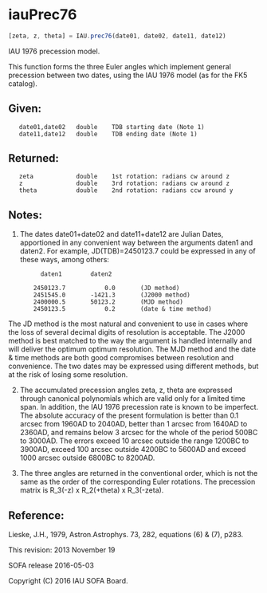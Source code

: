 # iauPrec76

```js
[zeta, z, theta] = IAU.prec76(date01, date02, date11, date12)
```

IAU 1976 precession model.

This function forms the three Euler angles which implement general
precession between two dates, using the IAU 1976 model (as for the
FK5 catalog).

## Given:
```
   date01,date02   double    TDB starting date (Note 1)
   date11,date12   double    TDB ending date (Note 1)
```

## Returned:
```
   zeta            double    1st rotation: radians cw around z
   z               double    3rd rotation: radians cw around z
   theta           double    2nd rotation: radians ccw around y
```

## Notes:

1) The dates date01+date02 and date11+date12 are Julian Dates,
   apportioned in any convenient way between the arguments daten1
   and daten2.  For example, JD(TDB)=2450123.7 could be expressed in
   any of these ways, among others:

```
         daten1        daten2

       2450123.7           0.0       (JD method)
       2451545.0       -1421.3       (J2000 method)
       2400000.5       50123.2       (MJD method)
       2450123.5           0.2       (date & time method)
```

   The JD method is the most natural and convenient to use in cases
   where the loss of several decimal digits of resolution is
   acceptable.  The J2000 method is best matched to the way the
   argument is handled internally and will deliver the optimum
   optimum resolution.  The MJD method and the date & time methods
   are both good compromises between resolution and convenience.
   The two dates may be expressed using different methods, but at
   the risk of losing some resolution.

2) The accumulated precession angles zeta, z, theta are expressed
   through canonical polynomials which are valid only for a limited
   time span.  In addition, the IAU 1976 precession rate is known to
   be imperfect.  The absolute accuracy of the present formulation
   is better than 0.1 arcsec from 1960AD to 2040AD, better than
   1 arcsec from 1640AD to 2360AD, and remains below 3 arcsec for
   the whole of the period 500BC to 3000AD.  The errors exceed
   10 arcsec outside the range 1200BC to 3900AD, exceed 100 arcsec
   outside 4200BC to 5600AD and exceed 1000 arcsec outside 6800BC to
   8200AD.

3) The three angles are returned in the conventional order, which
   is not the same as the order of the corresponding Euler
   rotations.  The precession matrix is
   R_3(-z) x R_2(+theta) x R_3(-zeta).

## Reference:

   Lieske, J.H., 1979, Astron.Astrophys. 73, 282, equations
   (6) & (7), p283.

This revision:  2013 November 19

SOFA release 2016-05-03

Copyright (C) 2016 IAU SOFA Board.